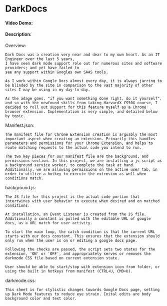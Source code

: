 # DarkDocs
#### Video Demo:  <URL HERE>
#### Description:

Overview:

    Dark Docs was a creation very near and dear to my own heart. As an IT Engineer over the last 5 years,
    I have seen dark mode support role out for numerous sites and software providers; and yet have failed to
    see any support within Googles own SAAS tools.

    As I work within Google Docs almost every day, it is always jarring to be blinded by the site in comparison to the vast majority of other sites I may be using in my day-to-day.

    As the adage goes, "if you want something done right, do it yourself", and so with the newfound skills from taking HarvardX CS50X course, I decided to roll out support for this feature myself as a Chrome browser extension. Implementation is very simple, and detailed below by topic.

Manifest.json:

    The manifest file for Chrome Extension creation is arguably the most important aspect when creating an extension. Primarily this handles parameters and permissions for your Chrome Extension, and helps to route matching requests to the actual code you intend to run.

    The two key pieces for our manifest file are the background, and permissions section. In this project, we are installing a js script as a background service worker, to complete the task at hand. Additionally, we are allowing permissions on the active user tab, in order to utilize a hotkey to execute the extension as well when conditions match.

background.js:

    The JS file for this project is the actual code portion that intertwines with user behavior to execute when desired and on matched conditions.

    At installation, an Event Listener is created from the JS file. Additionally a constant is pulled with the editable URL of google docs, as a URL match for user activity.

    To start the main loop, the catch condition is that the current URL starts with our docs constant. This ensures that the extension should only run when the user is on or editing a google docs page.

    Following the checks are passed, the script sets two states for the extension, 'ON' or 'OFF', and appropriately serves or removes the darkmode CSS file based on current extension state.

    User should be able to start/stop with extension icon from folder, or using the built in hotkeys from manifest (CTRL+U, CMD+U).

darkmode.css:

    This sheet is for stylistic changes towards Google Docs page, setting up Dark Mode features to reduce eye strain. Inital edits are body background color and text color.
